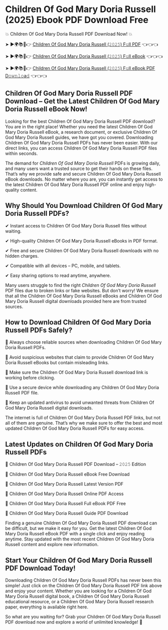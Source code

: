# Children Of God Mary Doria Russell (2025) Ebook PDF Download Free

💥 Children Of God Mary Doria Russell PDF Download Now! 💥

➤ ►🌍📚📱👉 [Children Of God Mary Doria Russell (𝟸𝟶𝟸𝟻) F𝚞ll PDF](https://getpdf.xyz/children-of-god-mary-doria-russell) 👈👈👈


➤ ►🌍📚📱👉 [Children Of God Mary Doria Russell (𝟸𝟶𝟸𝟻) F𝚞ll eBook](https://getpdf.xyz/children-of-god-mary-doria-russell) 👈👈👈


➤ ►🌍📚📱👉 [Children Of God Mary Doria Russell (𝟸𝟶𝟸𝟻) F𝚞ll eBook PDF D𝚘𝚠𝚗𝚕𝚘a𝚍](https://getpdf.xyz/children-of-god-mary-doria-russell) 👈👈👈


## Children Of God Mary Doria Russell PDF Download – Get the Latest Children Of God Mary Doria Russell eBook Now!

Looking for the best Children Of God Mary Doria Russell PDF download? You are in the right place! Whether you need the latest Children Of God Mary Doria Russell eBook, a research document, or exclusive Children Of God Mary Doria Russell guides, we have got you covered. Downloading Children Of God Mary Doria Russell PDFs has never been easier. With our direct links, you can access Children Of God Mary Doria Russell PDF files within seconds.

The demand for *Children Of God Mary Doria Russell* PDFs is growing daily, and many users want a trusted source to get their hands on these files. That’s why we provide safe and secure Children Of God Mary Doria Russell eBook downloads. No matter where you are, you can instantly get access to the latest Children Of God Mary Doria Russell PDF online and enjoy high-quality content.

## Why Should You Download Children Of God Mary Doria Russell PDFs?

✔ Instant access to Children Of God Mary Doria Russell files without waiting.

✔ High-quality Children Of God Mary Doria Russell eBooks in PDF format.

✔ Free and secure Children Of God Mary Doria Russell downloads with no hidden charges.

✔ Compatible with all devices – PC, mobile, and tablets.

✔ Easy sharing options to read anytime, anywhere.

Many users struggle to find the right *Children Of God Mary Doria Russell* PDF files due to broken links or fake websites. But don’t worry! We ensure that all the Children Of God Mary Doria Russell eBooks and Children Of God Mary Doria Russell digital downloads provided here are from trusted sources.

## How to Download Children Of God Mary Doria Russell PDFs Safely?

📌 Always choose reliable sources when downloading Children Of God Mary Doria Russell PDFs.

📌 Avoid suspicious websites that claim to provide Children Of God Mary Doria Russell eBooks but contain misleading links.

📌 Make sure the Children Of God Mary Doria Russell download link is working before clicking.

📌 Use a secure device while downloading any Children Of God Mary Doria Russell PDF file.

📌 Keep an updated antivirus to avoid unwanted threats from Children Of God Mary Doria Russell digital downloads.

The internet is full of Children Of God Mary Doria Russell PDF links, but not all of them are genuine. That’s why we make sure to offer the best and most updated Children Of God Mary Doria Russell PDFs for easy access.

## Latest Updates on Children Of God Mary Doria Russell PDFs

🔹 Children Of God Mary Doria Russell PDF Download – 𝟸𝟶𝟸𝟻 Edition

🔹 Children Of God Mary Doria Russell eBook Free Download

🔹 Children Of God Mary Doria Russell Latest Version PDF

🔹 Children Of God Mary Doria Russell Online PDF Access

🔹 Children Of God Mary Doria Russell Full eBook PDF Free

🔹 Children Of God Mary Doria Russell Guide PDF Download

Finding a genuine Children Of God Mary Doria Russell PDF download can be difficult, but we make it easy for you. Get the latest Children Of God Mary Doria Russell eBook PDF with a single click and enjoy reading anytime. Stay updated with the most recent Children Of God Mary Doria Russell content and explore new information.

## Start Your Children Of God Mary Doria Russell PDF Download Today!

Downloading Children Of God Mary Doria Russell PDFs has never been this simple! Just click on the Children Of God Mary Doria Russell PDF link above and enjoy your content. Whether you are looking for a Children Of God Mary Doria Russell digital book, a Children Of God Mary Doria Russell educational resource, or a Children Of God Mary Doria Russell research paper, everything is available right here.

So what are you waiting for? Grab your Children Of God Mary Doria Russell PDF download now and explore a world of unlimited knowledge! 🚀